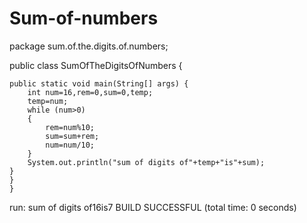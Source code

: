 # Sum-of-numbers
package sum.of.the.digits.of.numbers;


public class SumOfTheDigitsOfNumbers {

    
    public static void main(String[] args) {
        int num=16,rem=0,sum=0,temp;
        temp=num;
        while (num>0)
        {
            rem=num%10;
            sum=sum+rem;
            num=num/10;
        }
        System.out.println("sum of digits of"+temp+"is"+sum);
    }                                         
    }
    }



run:
sum of digits of16is7
BUILD SUCCESSFUL (total time: 0 seconds)
